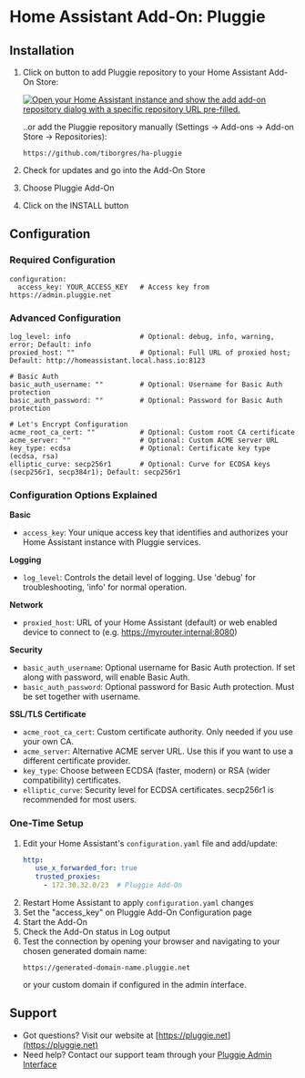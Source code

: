 # Home Assistant Add-On: Pluggie


## Installation

1. Click on button to add Pluggie repository to your Home Assistant Add-On Store:

   [![Open your Home Assistant instance and show the add add-on repository dialog with a specific repository URL pre-filled.](https://my.home-assistant.io/badges/supervisor_add_addon_repository.svg)](https://my.home-assistant.io/redirect/supervisor_add_addon_repository/?repository_url=https%3A%2F%2Fgithub.com%2Ftiborgres%2Fha-pluggie)

   ..or add the Pluggie repository manually (Settings -> Add-ons -> Add-on Store -> Repositories):
   ```
   https://github.com/tiborgres/ha-pluggie
   ```
2. Check for updates and go into the Add-On Store
3. Choose Pluggie Add-On
4. Click on the INSTALL button


## Configuration

### Required Configuration

```
configuration:
  access_key: YOUR_ACCESS_KEY   # Access key from https://admin.pluggie.net
```


### Advanced Configuration

```
log_level: info                 # Optional: debug, info, warning, error; Default: info
proxied_host: ""                # Optional: Full URL of proxied host; Default: http://homeassistant.local.hass.io:8123

# Basic Auth
basic_auth_username: ""         # Optional: Username for Basic Auth protection
basic_auth_password: ""         # Optional: Password for Basic Auth protection

# Let's Encrypt Configuration
acme_root_ca_cert: ""           # Optional: Custom root CA certificate
acme_server: ""                 # Optional: Custom ACME server URL
key_type: ecdsa                 # Optional: Certificate key type (ecdsa, rsa)
elliptic_curve: secp256r1       # Optional: Curve for ECDSA keys (secp256r1, secp384r1); Default: secp256r1
```

<!-- Removed from upper table as obsolete:
mtu: 1420                       # Optional: MTU value for the WireGuard interface; Default: 1420
keep_alive: 25                  # Optional: WireGuard keepalive interval in seconds; Default: 25
 -->


### Configuration Options Explained

**Basic**
- `access_key`: Your unique access key that identifies and authorizes your Home Assistant instance with Pluggie services.

**Logging**
- `log_level`: Controls the detail level of logging. Use 'debug' for troubleshooting, 'info' for normal operation.

**Network**
- `proxied_host`: URL of your Home Assistant (default) or web enabled device to connect to (e.g. https://myrouter.internal:8080)

**Security**
- `basic_auth_username`: Optional username for Basic Auth protection. If set along with password, will enable Basic Auth.
- `basic_auth_password`: Optional password for Basic Auth protection. Must be set together with username.

<!-- - `mtu`: Maximum Transmission Unit size. Default is suitable for most connections. Set it lower if you experience connectivity issues.
- `keep_alive`: How often the connection checks if it's still active. Set it lower if you have unstable internet.
 -->

**SSL/TLS Certificate**
- `acme_root_ca_cert`: Custom certificate authority. Only needed if you use your own CA.
- `acme_server`: Alternative ACME server URL. Use this if you want to use a different certificate provider.
- `key_type`: Choose between ECDSA (faster, modern) or RSA (wider compatibility) certificates.
- `elliptic_curve`: Security level for ECDSA certificates. secp256r1 is recommended for most users.


### One-Time Setup

1. Edit your Home Assistant's `configuration.yaml` file and add/update:
   ```yaml
   http:
      use_x_forwarded_for: true
      trusted_proxies:
        - 172.30.32.0/23  # Pluggie Add-On
   ```
2. Restart Home Assistant to apply `configuration.yaml` changes
3. Set the "access_key" on Pluggie Add-On Configuration page
4. Start the Add-On
5. Check the Add-On status in Log output
6. Test the connection by opening your browser and navigating to your chosen generated domain name:
   ```
   https://generated-domain-name.pluggie.net
   ```
   or your custom domain if configured in the admin interface.


## Support

- Got questions? Visit our website at [https://pluggie.net](https://pluggie.net)
- Need help? Contact our support team through your [Pluggie Admin Interface](https://admin.pluggie.net/support)
